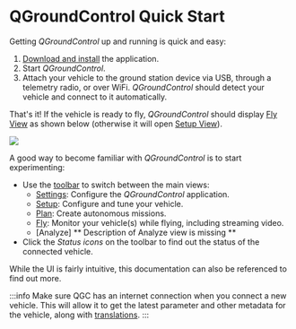 # QGroundControl Quick Start

Getting _QGroundControl_ up and running is quick and easy:

1. [Download and install](../getting_started/download_and_install.md) the application.
2. Start _QGroundControl_.
3. Attach your vehicle to the ground station device via USB, through a telemetry radio, or over WiFi. _QGroundControl_ should detect your vehicle and connect to it automatically.

That's it! If the vehicle is ready to fly, _QGroundControl_ should display [Fly View](../fly_view/fly_view.md) as shown below (otherwise it will open [Setup View](../setup_view/setup_view.md)).

![](../../../assets/quickstart/fly_view_connected_vehicle.jpg)

A good way to become familiar with _QGroundControl_ is to start experimenting:

- Use the [toolbar](../toolbar/toolbar.md) to switch between the main views:
  - [Settings](../settings_view/settings_view.md): Configure the _QGroundControl_ application.
  - [Setup](../setup_view/setup_view.md): Configure and tune your vehicle.
  - [Plan](../plan_view/plan_view.md): Create autonomous missions.
  - [Fly](../fly_view/fly_view.md): Monitor your vehicle(s) while flying, including streaming video.
  - \[Analyze] \*\* Description of Analyze view is missing \*\*
- Click the _Status icons_ on the toolbar to find out the status of the connected vehicle.

While the UI is fairly intuitive, this documentation can also be referenced to find out more.

:::info
Make sure QGC has an internet connection when you connect a new vehicle. This will allow it to get the latest parameter and other metadata for the vehicle, along with [translations](../settings_view/general.md#miscellaneous).
:::
